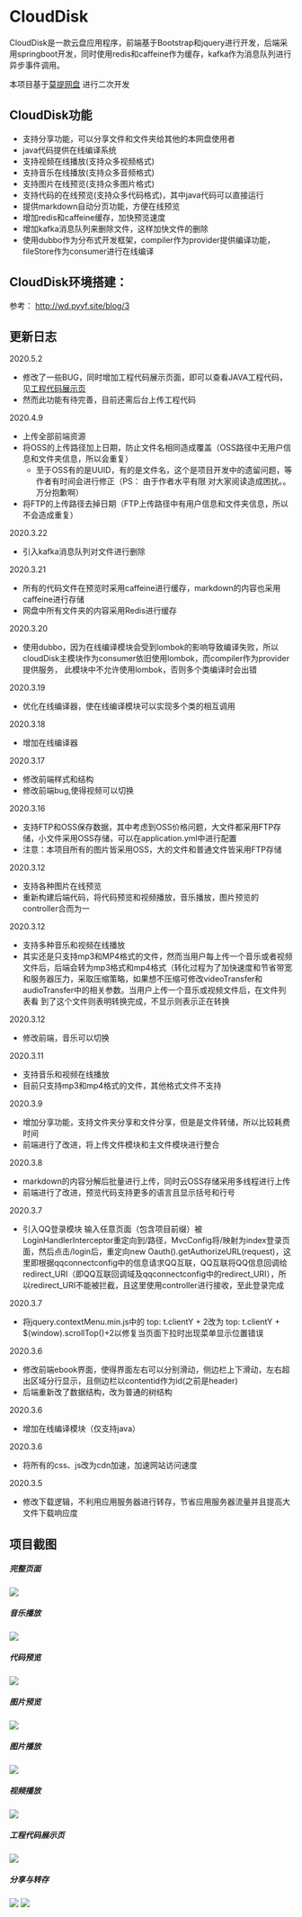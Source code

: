 
# CloudDisk
CloudDisk是一款云盘应用程序，前端基于Bootstrap和jquery进行开发，后端采用springboot开发，同时使用redis和caffeine作为缓存，kafka作为消息队列进行异步事件调用。

本项目基于[莫提网盘](https://github.com/373675032/moti-cloud) 进行二次开发
## CloudDisk功能
- 支持分享功能，可以分享文件和文件夹给其他的本网盘使用者
- java代码提供在线编译系统
- 支持视频在线播放(支持众多视频格式)
- 支持音乐在线播放(支持众多音频格式)
- 支持图片在线预览(支持众多图片格式)
- 支持代码的在线预览(支持众多代码格式)，其中java代码可以直接运行
- 提供markdown自动分页功能，方便在线预览
- 增加redis和caffeine缓存，加快预览速度
- 增加kafka消息队列来删除文件，这样加快文件的删除
- 使用dubbo作为分布式开发框架，compiler作为provider提供编译功能，fileStore作为consumer进行在线编译


## CloudDisk环境搭建：
参考： http://wd.pyyf.site/blog/3

## 更新日志
2020.5.2
- 修改了一些BUG，同时增加工程代码展示页面，即可以查看JAVA工程代码，见[工程代码展示页](#工程代码展示页)
- 然而此功能有待完善，目前还需后台上传工程代码

2020.4.9
- 上传全部前端资源
- 将OSS的上传路径加上日期，防止文件名相同造成覆盖（OSS路径中无用户信息和文件夹信息，所以会重复）
    - 至于OSS有的是UUID，有的是文件名，这个是项目开发中的遗留问题，等作者有时间会进行修正（PS： 由于作者水平有限
    对大家阅读造成困扰。。万分抱歉啊）
- 将FTP的上传路径去掉日期（FTP上传路径中有用户信息和文件夹信息，所以不会造成重复）

2020.3.22
- 引入kafka消息队列对文件进行删除

2020.3.21
- 所有的代码文件在预览时采用caffeine进行缓存，markdown的内容也采用caffeine进行存储
- 网盘中所有文件夹的内容采用Redis进行缓存

2020.3.20
- 使用dubbo，因为在线编译模块会受到lombok的影响导致编译失败，所以cloudDisk主模块作为consumer依旧使用lombok，而compiler作为provider提供服务，
此模块中不允许使用lombok，否则多个类编译时会出错

2020.3.19 
- 优化在线编译器，使在线编译模块可以实现多个类的相互调用

2020.3.18
- 增加在线编译器

2020.3.17
- 修改前端样式和结构
- 修改前端bug,使得视频可以切换

2020.3.16
- 支持FTP和OSS保存数据，其中考虑到OSS价格问题，大文件都采用FTP存储，小文件采用OSS存储，可以在application.yml中进行配置
- 注意：本项目所有的图片皆采用OSS，大的文件和普通文件皆采用FTP存储

2020.3.12
- 支持各种图片在线预览
- 重新构建后端代码，将代码预览和视频播放，音乐播放，图片预览的controller合而为一

2020.3.12
- 支持多种音乐和视频在线播放
- 其实还是只支持mp3和MP4格式的文件，然而当用户每上传一个音乐或者视频文件后，后端会转为mp3格式和mp4格式（转化过程为了加快速度和节省带宽
和服务器压力，采取压缩策略，如果想不压缩可修改videoTransfer和audioTransfer中的相关参数。当用户上传一个音乐或视频文件后，在文件列表看
到了这个文件则表明转换完成，不显示则表示正在转换

2020.3.12
- 修改前端，音乐可以切换

2020.3.11
- 支持音乐和视频在线播放
- 目前只支持mp3和mp4格式的文件，其他格式文件不支持

2020.3.9
- 增加分享功能，支持文件夹分享和文件分享，但是是文件转储，所以比较耗费时间
- 前端进行了改进，将上传文件模块和主文件模块进行整合


2020.3.8
- markdown的内容分解后批量进行上传，同时云OSS存储采用多线程进行上传
- 前端进行了改进，预览代码支持更多的语言且显示括号和行号

2020.3.7
- 引入QQ登录模块   输入任意页面（包含项目前缀）被LoginHandlerInterceptor重定向到/路径，MvcConfig将/映射为index登录页面，然后点击/login后，重定向new Oauth().getAuthorizeURL(request)，这里即根据qqconnectconfig中的信息请求QQ互联，QQ互联将QQ信息回调给redirect_URI（即QQ互联回调域及qqconnectconfig中的redirect_URI），所以redirect_URI不能被拦截，且这里使用controller进行接收，至此登录完成

2020.3.7
- 将jquery.contextMenu.min.js中的 top: t.clientY + 2改为 top: t.clientY + $(window).scrollTop()+2以修复当页面下拉时出现菜单显示位置错误

2020.3.6
- 修改前端ebook界面，使得界面左右可以分别滑动，侧边栏上下滑动，左右超出区域分行显示，且侧边栏以contentid作为id(之前是header)
- 后端重新改了数据结构，改为普通的树结构

2020.3.6
- 增加在线编译模块（仅支持java）

2020.3.6
- 将所有的css、js改为cdn加速，加速网站访问速度

2020.3.5
- 修改下载逻辑，不利用应用服务器进行转存，节省应用服务器流量并且提高大文件下载响应度







## 项目截图

##### 完整页面

![](http://pyyf.oss-cn-hangzhou.aliyuncs.com/post/img/2020/04/25/11/12/37/完整页面.png)


##### 音乐播放

![](http://pyyf.oss-cn-hangzhou.aliyuncs.com/post/img/2020/04/25/11/12/37/音乐播放.png)

##### 代码预览

![](http://pyyf.oss-cn-hangzhou.aliyuncs.com/post/img/2020/04/25/11/12/37/代码预览.png)

##### 图片预览

![](http://pyyf.oss-cn-hangzhou.aliyuncs.com/post/img/2020/04/25/11/12/37/图片预览.png)

##### 图片播放

![](http://pyyf.oss-cn-hangzhou.aliyuncs.com/post/img/2020/04/25/11/12/37/图片播放.png)

##### 视频播放

![](http://pyyf.oss-cn-hangzhou.aliyuncs.com/post/img/2020/04/25/11/12/37/视频播放.png)

##### 工程代码展示页
![](http://pyyf.oss-cn-hangzhou.aliyuncs.com/post/img/2020/04/25/11/12/37/项目展示.png)

##### 分享与转存
![](http://pyyf.oss-cn-hangzhou.aliyuncs.com/post/img/2020/04/25/11/12/37/分享.png)
![](http://pyyf.oss-cn-hangzhou.aliyuncs.com/post/img/2020/04/25/11/12/37/保存.png)